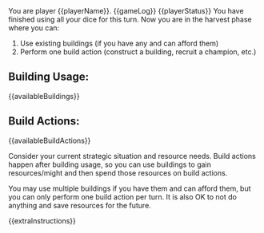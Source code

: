 <player-name>
You are player {{playerName}}.
</player-name>

<game-log>
{{gameLog}}
</game-log>

<player-status>
{{playerStatus}}
</player-status>

<harvest-phase-decision-request>
You have finished using all your dice for this turn. Now you are in the harvest phase where you can:

1. Use existing buildings (if you have any and can afford them)
2. Perform one build action (construct a building, recruit a champion, etc.)

## Building Usage:

{{availableBuildings}}

## Build Actions:

{{availableBuildActions}}

Consider your current strategic situation and resource needs. Build actions happen after building usage, so you can use buildings to gain resources/might and then spend those resources on build actions.

You may use multiple buildings if you have them and can afford them, but you can only perform one build action per turn. It is also OK to not do anything and save resources for the future.
</harvest-phase-decision-request>

{{extraInstructions}}
